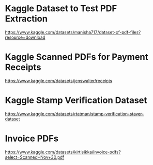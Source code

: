 # Kaggle Dataset to Test PDF Extraction

https://www.kaggle.com/datasets/manisha717/dataset-of-pdf-files?resource=download

# Kaggle Scanned PDFs for Payment Receipts

https://www.kaggle.com/datasets/jenswalter/receipts

# Kaggle Stamp Verification Dataset

https://www.kaggle.com/datasets/rtatman/stamp-verification-staver-dataset

# Invoice PDFs

https://www.kaggle.com/datasets/kirtisikka/invoice-pdfs?select=Scanned+Nov+30.pdf